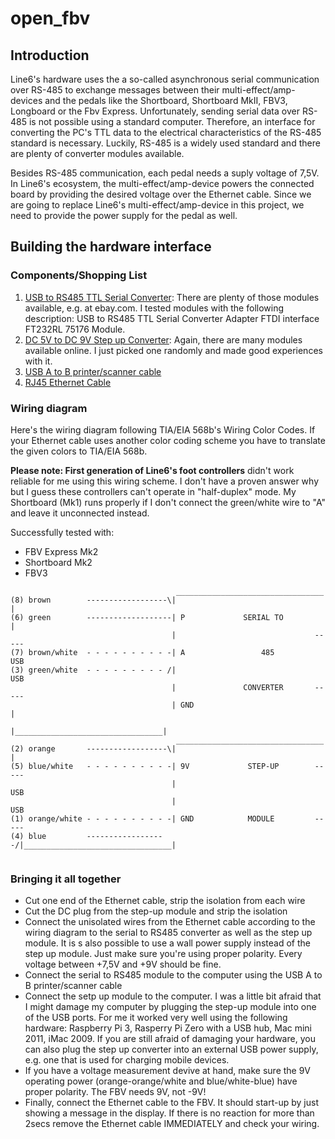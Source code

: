 # open_fbv

## Introduction
Line6's hardware uses the a so-called asynchronous serial communication over RS-485 to exchange messages between their multi-effect/amp-devices and the pedals like the Shortboard, Shortboard MkII, FBV3, Longboard or the Fbv Express. Unfortunately, sending serial data over RS-485 is not possible using a standard computer. Therefore, an interface for converting the PC's TTL data to the electrical characteristics of the RS-485 standard is necessary. Luckily, RS-485 is a widely used standard and there are plenty of converter modules available. 

Besides RS-485 communication, each pedal needs a suply voltage of 7,5V. In Line6's ecosystem, the multi-effect/amp-device powers the connected board by providing the desired voltage over the Ethernet cable. Since we are going to replace Line6's multi-effect/amp-device in this project, we need to provide the power supply for the pedal as well.

## Building the hardware interface

### Components/Shopping List

1. [USB to RS485 TTL Serial Converter](https://user-images.githubusercontent.com/34777492/34389576-af109118-eb3a-11e7-8934-84c580e42ed4.jpg): There are plenty of those modules available, e.g. at ebay.com. I tested modules with the following description: USB to RS485 TTL Serial Converter Adapter FTDI interface FT232RL 75176 Module.
2. [DC 5V to DC 9V Step up Converter](https://user-images.githubusercontent.com/34777492/34389577-b03c207a-eb3a-11e7-9d03-2a6f2239754e.jpg): Again, there are many modules available online. I just picked one randomly and made good experiences with it.
3. [USB A to B printer/scanner cable](https://user-images.githubusercontent.com/34777492/34389579-b0fd28ec-eb3a-11e7-9c15-5f4ba5016eaa.jpg)
4. [RJ45 Ethernet Cable](https://user-images.githubusercontent.com/34777492/34389574-abcea9cc-eb3a-11e7-84da-a91b5ddbda16.jpg)

### Wiring diagram

Here's the wiring diagram following TIA/EIA 568b's Wiring Color Codes. If your Ethernet cable uses another color coding scheme you have to translate the given colors to TIA/EIA 568b. 

__Please note: First generation of Line6's foot controllers__ didn't work reliable for me using this wiring scheme. I don't have a proven answer why but I guess these controllers can't operate in "half-duplex" mode. My Shortboard (Mk1) runs properly if I don't connect the green/white wire to "A" and leave it unconnected instead.

Successfully tested with: 
- FBV Express Mk2
- Shortboard Mk2
- FBV3

```
                                     _________________________________
(8) brown        ------------------\|                                 |
(6) green        -------------------| P             SERIAL TO         |
                                    |                               -----
(7) brown/white  - - - - - - - - - -| A                 485             USB
(3) green/white  - - - - - - - - - /|                                   USB
                                    |               CONVERTER       -----
                                    | GND                             |
                                    |_________________________________|
                                     _________________________________
(2) orange       ------------------\|                                 |
(5) blue/white   - - - - - - - - - -| 9V             STEP-UP        -----  
                                    |                                   USB
                                    |                                   USB
(1) orange/white - - - - - - - - - -| GND            MODULE         -----    
(4) blue         ------------------/|_________________________________|    
                                    
```

 ### Bringing it all together
- Cut one end of the Ethernet cable, strip the isolation from each wire
- Cut the DC plug from the step-up module and strip the isolation
- Connect the unisolated wires from the Ethernet cable according to the wiring diagram to the serial to RS485 converter as well as the step up module. It is s also possible to use a wall power supply instead of the step up module. Just make sure you're using proper polarity. Every voltage between +7,5V and +9V should be fine.
- Connect the serial to RS485 module to the computer using the USB A to B printer/scanner cable
- Connect the setp up module to the computer. I was a little bit afraid that I might damage my computer by plugging the step-up module into one of the USB ports. For me it worked very well using the following hardware: Raspberry Pi 3, Rasperry Pi Zero with a USB hub, Mac mini 2011, iMac 2009. If you are still afraid of damaging your hardware, you can also plug the step up converter into an external USB power supply, e.g. one that is used for charging mobile devices.
- If you have a voltage measurement devive at hand, make sure the 9V operating power (orange-orange/white and blue/white-blue) have proper polarity. The FBV needs 9V, not -9V!
- Finally, connect the Ethernet cable to the FBV. It should start-up by just showing a message in the display. If there is no reaction for more than 2secs remove the Ethernet cable IMMEDIATELY and check your wiring.


